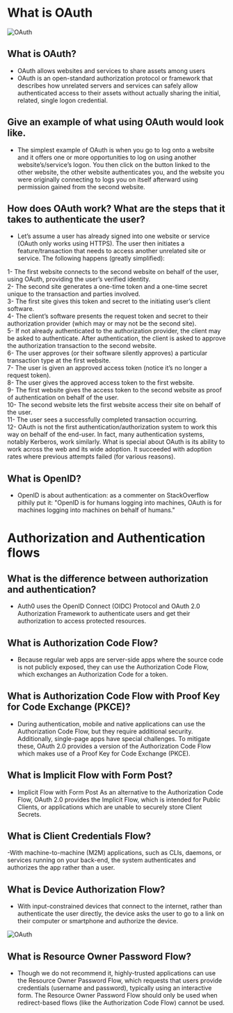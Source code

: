 # What is OAuth

![OAuth](https://i.ytimg.com/vi/6znYAIgvzG4/maxresdefault.jpg)

## What is OAuth?
- OAuth allows websites and services to share assets among users
- OAuth is an open-standard authorization protocol or framework that describes how unrelated servers and services can safely allow authenticated access to their assets without actually sharing the initial, related, single logon credential.

## Give an example of what using OAuth would look like.
- The simplest example of OAuth is when you go to log onto a website and it offers one or more opportunities to log on using another website’s/service’s logon. You then click on the button linked to the other website, the other website authenticates you, and the website you were originally connecting to logs you on itself afterward using permission gained from the second website.

## How does OAuth work? What are the steps that it takes to authenticate the user?
- Let’s assume a user has already signed into one website or service (OAuth only works using HTTPS). The user then initiates a feature/transaction that needs to access another unrelated site or service. The following happens (greatly simplified):

1- The first website connects to the second website on behalf of the user, using OAuth, providing the user’s verified identity.  
2- The second site generates a one-time token and a one-time secret unique to the transaction and parties involved.  
3- The first site gives this token and secret to the initiating user’s client software.  
4- The client’s software presents the request token and secret to their authorization provider (which may or may not be the second site).  
5- If not already authenticated to the authorization provider, the client may be asked to authenticate. After authentication, the client is asked to approve the authorization transaction to the second website.  
6- The user approves (or their software silently approves) a particular transaction type at the first website.  
7- The user is given an approved access token (notice it’s no longer a request token).  
8- The user gives the approved access token to the first website.  
9- The first website gives the access token to the second website as proof of authentication on behalf of the user.  
10- The second website lets the first website access their site on behalf of the user.  
11- The user sees a successfully completed transaction occurring.  
12- OAuth is not the first authentication/authorization system to work this way on behalf of the end-user. In fact, many authentication systems, notably Kerberos, work similarly. What is special about OAuth is its ability to work across the web and its wide adoption. It succeeded with adoption rates where previous attempts failed (for various reasons).

## What is OpenID?
- OpenID is about authentication: as a commenter on StackOverflow pithily put it: "OpenID is for humans logging into machines, OAuth is for machines logging into machines on behalf of humans."

# Authorization and Authentication flows

## What is the difference between authorization and authentication?
- Auth0 uses the OpenID Connect (OIDC) Protocol and OAuth 2.0 Authorization Framework to authenticate users and get their authorization to access protected resources.

## What is Authorization Code Flow?
- Because regular web apps are server-side apps where the source code is not publicly exposed, they can use the Authorization Code Flow, which exchanges an Authorization Code for a token.

## What is Authorization Code Flow with Proof Key for Code Exchange (PKCE)?
- During authentication, mobile and native applications can use the Authorization Code Flow, but they require additional security. Additionally, single-page apps have special challenges. To mitigate these, OAuth 2.0 provides a version of the Authorization Code Flow which makes use of a Proof Key for Code Exchange (PKCE).

## What is Implicit Flow with Form Post?
- Implicit Flow with Form Post
As an alternative to the Authorization Code Flow, OAuth 2.0 provides the Implicit Flow, which is intended for Public Clients, or applications which are unable to securely store Client Secrets.

## What is Client Credentials Flow?
-With machine-to-machine (M2M) applications, such as CLIs, daemons, or services running on your back-end, the system authenticates and authorizes the app rather than a user. 

## What is Device Authorization Flow?
- With input-constrained devices that connect to the internet, rather than authenticate the user directly, the device asks the user to go to a link on their computer or smartphone and authorize the device. 

![OAuth](https://19yw4b240vb03ws8qm25h366-wpengine.netdna-ssl.com/wp-content/uploads/OAuth-Device-Flow-curity-jacob-ideskog-nordic-apis.jpg)


## What is Resource Owner Password Flow?
- Though we do not recommend it, highly-trusted applications can use the Resource Owner Password Flow, which requests that users provide credentials (username and password), typically using an interactive form. The Resource Owner Password Flow should only be used when redirect-based flows (like the Authorization Code Flow) cannot be used.
